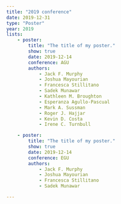 ```yaml
---
title: "2019 conference"
date: 2019-12-31
type: "Poster"
year: 2019
lists:
    - poster:
        title: "The title of my poster."
        show: true
        date: 2019-12-14
        conference: AGU
        authors: 
            - Jack F. Murphy
            - Joshua Mayourian
            - Francesca Stillitano
            - Sadek Munawar
            - Kathleen M. Broughton
            - Esperanza Agullo-Pascual
            - Mark A. Sussman
            - Roger J. Hajjar
            - Kevin D. Costa
            - Irene C. Turnbull

    - poster:
        title: "The title of my poster."
        show: true
        date: 2019-12-14
        conference: EGU
        authors: 
            - Jack F. Murphy
            - Joshua Mayourian
            - Francesca Stillitano
            - Sadek Munawar

---
```



